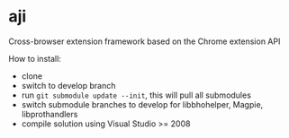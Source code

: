 aji
===

Cross-browser extension framework based on the Chrome extension API

How to install:
* clone
* switch to develop branch
* run `git submodule update --init`, this will pull all submodules
* switch submodule branches to develop for libbhohelper, Magpie, libprothandlers
* compile solution using Visual Studio >= 2008